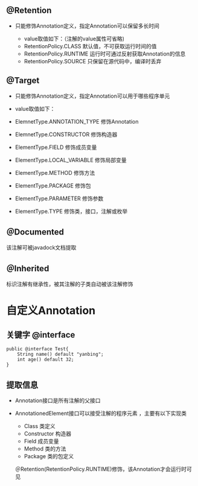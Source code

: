 ## @Retention

* 只能修饰Annotation定义，指定Annotation可以保留多长时间

  * value取值如下：（注解的value属性可省略)
  * RetentionPolicy.CLASS          默认值，不可获取运行时间的值
  * RetentionPolicy.RUNTIME     运行时可通过反射获取Annotation的信息
  * RetentionPolicy.SOURCE      只保留在源代码中，编译时丢弃

## @Target

* 只能修饰Annotation定义，指定Annotation可以用于哪些程序单元

* value取值如下：

* ElemnetType.ANNOTATION_TYPE        修饰Annotation

* ElemnetType.CONSTRUCTOR               修饰构造器

* ElementType.FIELD                                 修饰成员变量

* ElementType.LOCAL_VARIABLE            修饰局部变量

* ElementType.METHOD                            修饰方法

* ElementType.PACKAGE                           修饰包

* ElementType.PARAMETER                      修饰参数

* ElementType.TYPE                                   修饰类，接口，注解或枚举

## ＠Documented
该注解可被javadock文档提取

## ＠Inherited

标识注解有继承性，被其注解的子类自动被该注解修饰

# 自定义Annotation

## 关键字	@interface

```
public @interface Test{
    String name() default "yanbing";
    int age() default 32;
}
```

## 提取信息

* Annotation接口是所有注解的父接口

* AnnotationedElement接口可以接受注解的程序元素 ，主要有以下实现类

  * Class            类定义 
  * Constructor   构造器
  * Field              成员变量
  * Method          类的方法 
  * Package        类的包定义 

  ＠Retention(RetentionPolicy.RUNTIME)修饰，该Annotation才会运行时可见

```

```

